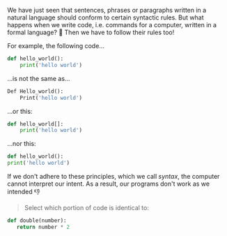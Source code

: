 We have just seen that sentences, phrases or paragraphs written in a natural language should conform to certain syntactic rules. But what happens when we write code, i.e. commands for a computer, written in a formal language? :thinking: Then we have to follow their rules too!


For example, the following code...
 
```python
def hello_world():
	print('hello world')
```

…is not the same as…

```python
Def Hello_world():
	Print('hello world')
```

…or this:

```python
def hello_world[]:
	print('hello world')
```

…nor this:

```python
def hello_world():
print('hello world')
```

If we don't adhere to these principles, which we call _syntax_, the computer cannot interpret our intent. As a result, our programs don't work as we intended :thumbsdown:

> Select which portion of code is identical to:
>
```python
def double(number):
   return number * 2
```